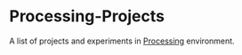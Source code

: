 # Processing-Projects
A list of projects and experiments in [Processing](https://processing.org/) environment.
